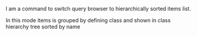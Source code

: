 I am a command to switch query browser to hierarchically sorted items list.

In this mode items is grouped by defining class and shown in class hierarchy tree sorted by name